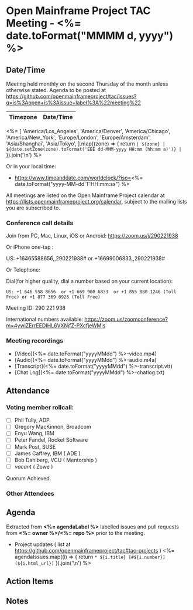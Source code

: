 # Open Mainframe Project TAC Meeting - <%= date.toFormat("MMMM d, yyyy") %>

## Date/Time

Meeting held monthly on the second Thursday of the month unless otherwise stated. Agenda to be posted at https://github.com/openmainframeproject/tac/issues?q=is%3Aopen+is%3Aissue+label%3A%22meeting%22

| Timezone | Date/Time |
|----------|-----------|
<%= [
  'America/Los_Angeles',
  'America/Denver',
  'America/Chicago',
  'America/New_York',
  'Europe/London',
  'Europe/Amsterdam',
  'Asia/Shanghai',
  'Asia/Tokyo',
].map((zone) => {
  return `| ${zone} | ${date.setZone(zone).toFormat('EEE dd-MMM-yyyy HH:mm (hh:mm a)')} |`
}).join('\n') %>

Or in your local time:
* https://www.timeanddate.com/worldclock/?iso=<%= date.toFormat("yyyy-MM-dd'T'HH:mm:ss") %>

All meetings are listed on the Open Mainframe Project calendar at https://lists.openmainframeproject.org/calendar, subject to the mailing lists you are subscribed to.

### Conference call details

Join from PC, Mac, Linux, iOS or Android: https://zoom.us/j/290221938

Or iPhone one-tap :

US: +16465588656,,290221938#  or +16699006833,,290221938#

Or Telephone:

Dial(for higher quality, dial a number based on your current location):

    US: +1 646 558 8656  or +1 669 900 6833  or +1 855 880 1246 (Toll Free) or +1 877 369 0926 (Toll Free)

Meeting ID: 290 221 938

International numbers available: https://zoom.us/zoomconference?m=4ywiZErrEEDIHL6VXNjfZ-PXcfjeWMjs

### Meeting recordings

* [Video](<%= date.toFormat("yyyyMMdd") %>-video.mp4)
* [Audio](<%= date.toFormat("yyyyMMdd") %>-audio.m4a)
* [Transcript](<%= date.toFormat("yyyyMMdd") %>-transcript.vtt)
* [Chat Log](<%= date.toFormat("yyyyMMdd") %>-chatlog.txt)

## Attendance

### Voting member rollcall:

- [ ] Phil Tully, ADP
- [ ] Gregory MacKinnon, Broadcom
- [ ] Enyu Wang, IBM
- [ ] Peter Fandel, Rocket Software
- [ ] Mark Post, SUSE
- [ ] James Caffrey, IBM ( ADE )
- [ ] Bob Dahlberg, VCU ( Mentorship )
- [ ] _vacant_ ( Zowe )

Quorum Achieved.

### Other Attendees


## Agenda

Extracted from **<%= agendaLabel %>** labelled issues and pull requests from **<%= owner %>/<%= repo %>** prior to the meeting.

* Project updates ( list at https://github.com/openmainframeproject/tac#tac-projects )
<%= agendaIssues.map((i) => {
  return `* ${i.title} [#${i.number}](${i.html_url})`
}).join('\n') %>

## Action Items


## Notes


